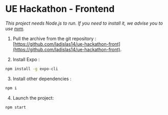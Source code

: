 # UE Hackathon - Frontend

*This project needs Node.js to run. If you need to install it, we advise you to use [nvm](https://github.com/nvm-sh/nvm).*

1. Pull the archive from the git repository : [https://github.com/ladislas14/ue-hackathon-front](https://github.com/ladislas14/ue-hackathon-front).

2. Install Expo :

```bash
npm install -g expo-cli
```

3. Install other dependencies :

```bash
npm i
```

4. Launch the project:

```bash
npm start
```